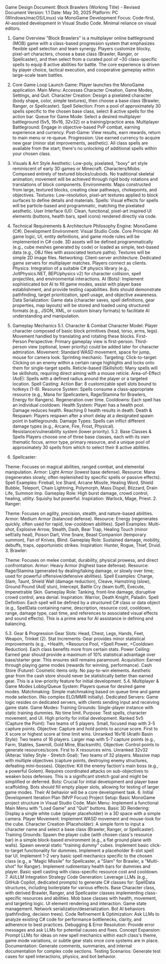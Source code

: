 Game Design Document: Block Brawlers (Working Title) - Revised
Document Version: 1.1
Date: May 30, 2025
Platform: PC (Windows/macOS/Linux) via MonoGame
Development Focus: Code-first, AI-assisted development in Visual Studio Code. Minimal reliance on visual editors.

1. Game Overview
"Block Brawlers" is a multiplayer online battleground (MOB) game with a class-based progression system that emphasizes flexible spell selection and team synergy. Players customize blocky, pixel-art characters, choose a base class (Brawler, Ranger, or Spellcaster), and then select from a curated pool of ~30 class-specific spells to equip 8 active abilities for battle. The core experience is driven by player choice, tactical execution, and cooperative gameplay within large-scale team battles.

2. Core Game Loop
Launch Game: Player launches the MonoGame application.
Main Menu: Accesses Character Creation, Game Modes, Settings, and Quit.
Character Creation: Design a pixelated character (body shape, color, simple textures), then choose a base class (Brawler, Ranger, or Spellcaster).
Spell Selection: From a pool of approximately 30 spells specific to the chosen base class, select 8 active spells for the action bar.
Queue for Game Mode: Select a desired multiplayer battleground (5v5, 16v16, 32v32) or a training/practice area.
Multiplayer Battleground: Engage in objective-based PvP combat, earning experience and currency.
Post-Game: View results, earn rewards, return to main menu or re-queue.
Progression: Use earned currency to acquire new gear (minor stat improvements, aesthetic). All class spells are available from the start; there's no unlocking of additional spells within your chosen class.
3. Visuals & Art Style
Aesthetic: Low-poly, pixelated, "boxy" art style reminiscent of early 3D games or Minecraft.
Characters/Mobs: Composed entirely of textured blocks/cuboids. No traditional skeletal animation; movement will be achieved through rigid body rotations and translations of block components.
Environments: Maps constructed from large, textured blocks, creating clear pathways, chokepoints, and objectives.
Textures: Low-resolution, pixel-art textures applied to block surfaces to define details and materials.
Spells: Visual effects for spells will be particle-based and programmatic, matching the pixelated aesthetic.
User Interface (UI): Clean, functional, pixel-art inspired UI elements (buttons, health bars, spell icons) rendered directly via code.
4. Technical Requirements & Architecture Philosophy
Engine: MonoGame (C#).
Development Environment: Visual Studio Code.
Core Principle: All game logic, UI, entity definitions, and game mode rules will be implemented in C# code. 3D assets will be defined programmatically (e.g., cube meshes generated by code) or loaded as simple, text-based data (e.g., OBJ files with associated texture paths). Textures will be simple 2D image files.
Networking: Client-server architecture. Dedicated game servers for multiplayer matches. Players connect as clients.
Physics: Integration of a suitable C# physics library (e.g., JoltPhysics.NET, BEPUphysics v2) for character collision, spell projectiles, and environmental interactions.
AI (Bots): Implement sophisticated bot AI to fill game modes, assist with player base establishment, and provide testing capabilities. Bots should demonstrate pathfinding, target prioritization, spell usage, and objective awareness.
Data Serialization: Game data (character saves, spell definitions, gear properties, map layouts) will be stored and loaded using structured formats (e.g., JSON, XML, or custom binary formats) to facilitate AI understanding and manipulation.
5. Gameplay Mechanics
5.1. Character & Combat
Character Model: Player character composed of basic block primitives (head, torso, arms, legs). Movement handled by translating and rotating these blocks.
First-Person Perspective: Primary gameplay view is first-person. Third-person view (optional, lower priority) could be added later for character admiration.
Movement: Standard WASD movement, space for jump, mouse for camera look. Sprinting mechanic.
Targeting:
Click-to-target: Clicking on an enemy within a certain range highlights and locks onto them for single-target spells.
Reticle-based (Skillshot): Many spells will be skillshots, requiring direct aiming with a mouse reticle.
Area-of-Effect (AoE): Spells with a defined radius around the player or a targeted location.
Spell Casting:
Action Bar: 8 customizable spell slots bound to hotkeys (1-8).
Resource System: Spells consume a class-appropriate resource (e.g., Mana for Spellcasters, Rage/Stamina for Brawlers, Energy for Rangers). Regeneration over time.
Cooldowns: Each spell has an individual cooldown.
Health System: Player has a health pool. Damage reduces health. Reaching 0 health results in death.
Death & Respawn: Players respawn after a short delay at a designated spawn point in battlegrounds.
Damage Types: Spells can inflict different damage types (e.g., Arcane, Fire, Frost, Physical). Resistance/vulnerability system (lower priority).
5.2. Base Classes & Spells
Players choose one of three base classes, each with its own thematic focus, armor type, primary resource, and a unique pool of approximately 30 spells from which to select their 8 active abilities.

1. Spellcaster:

Theme: Focuses on magical abilities, ranged combat, and elemental manipulation.
Armor: Light Armor (lowest base defense).
Resource: Mana (regenerates slowly, often replenished by specific spells or passive effects).
Spell Examples: Fireball, Ice Shard, Arcane Missile, Healing Word, Shield Bubble, Teleport, Chain Lightning, Polymorph, Mass Dispel, Blizzard, Drain Life, Summon Imp.
Gameplay Role: High burst damage, crowd control, healing, utility. Squishy but powerful.
Inspiration: Warlock, Mage, Priest.
2. Ranger:

Theme: Focuses on agility, precision, stealth, and nature-based abilities.
Armor: Medium Armor (balanced defense).
Resource: Energy (regenerates quickly, often used for rapid, low-cooldown abilities).
Spell Examples: Multi-shot, Explosive Arrow, Stealth, Dash, Bear Trap, Healing Touch (minor self/ally heal), Poison Dart, Vine Snare, Beast Companion (temporary summon), Fan of Knives, Blind.
Gameplay Role: Sustained damage, mobility, debuffs, traps, opportunistic strikes.
Inspiration: Hunter, Rogue, Thief, Druid.
3. Brawler:

Theme: Focuses on melee combat, durability, physical prowess, and direct confrontation.
Armor: Heavy Armor (highest base defense).
Resource: Rage/Stamina (generated by dealing/taking damage, or slowly over time; used for powerful offensive/defensive abilities).
Spell Examples: Charge, Slam, Taunt, Shield Wall (damage reduction), Cleave, Hamstring (slow), Ground Pound (AoE stun), Intercept, Battle Cry (team buff), Execute, Impenetrable Skin.
Gameplay Role: Tanking, front-line damage, disruptive crowd control, area denial.
Inspiration: Warrior, Death Knight, Paladin.
Spell Definition: Each spell will be defined by a structured C# class or data object (e.g., SpellData containing name, description, resource cost, cooldown, range, damage type, cast time, and references to associated visual effects and sound effects). This is a prime area for AI assistance in defining and balancing.

5.3. Gear & Progression
Gear Slots: Head, Chest, Legs, Hands, Feet, Weapon, Trinket (2).
Stat Increments: Gear provides minor statistical improvements (e.g., +Health, +Resource Pool, +Spell Power, +Cooldown Reduction). Each class benefits more from certain stats.
Power Ceiling: Earned gear should provide a maximum of 10% statistical advantage over base/starter gear. This ensures skill remains paramount.
Acquisition: Earned through playing game modes (rewards for winning, performance).
Cash Store (Future): Cosmetic items only. No pay-to-win elements. Aesthetic gear from the cash store should never be statistically better than earned gear. This is a low-priority feature for initial development.
5.4. Multiplayer & Game Modes
Lobby/Queue System: Players queue for desired game modes.
Matchmaking: Simple matchmaking based on queue time and game mode selection. (No complex ELO/MMR initially).
Dedicated Servers: Game logic resides on dedicated servers, with clients sending input and receiving game state.
Game Modes:
Training Grounds:
Single-player instance with static training dummies.
No time limit.
Purpose: Test spells, character movement, and UI.
High priority for initial development.
Ranked 5v5 (Capture the Point):
Two teams of 5 players.
Small, focused map with 3-5 capture points.
Objective: Capture and hold points to accrue score. First to X score or highest score at time limit wins.
Unranked 16v16 (Arathi Basin Style):
Two teams of 16 players.
Larger map with 5-7 capture points (e.g., Farm, Stables, Sawmill, Gold Mine, Blacksmith).
Objective: Control points to generate resources/score. First to X resources wins.
Unranked 32v32 (Alterac Valley Style - Stretch Goal):
Two teams of 32 players.
Massive map with multiple objectives (capture points, destroying enemy structures, defeating mini-bosses).
Objective: Kill the enemy faction's main boss (e.g., a powerful Golem). Requires coordinated attacks on sub-objectives to weaken boss defenses. This is a significant stretch goal and might be simplified or deferred.
Bots: Crucial for initial development and player base scaffolding. Bots should fill empty player slots, allowing for testing of larger game modes. Their AI behavior will be a core development task.
6. Initial Development Iteration Plan (MVP Focus)
Project Setup: Basic MonoGame project structure in Visual Studio Code.
Main Menu: Implement a functional Main Menu with "Load Game" and "Quit" buttons.
Basic 3D Rendering: Display a single white cube (player placeholder) in a 3D space with a simple camera.
Player Movement: Implement WASD movement and mouse-look for the cube.
Character Creation (Placeholder): A simple form to input a character name and select a base class (Brawler, Ranger, or Spellcaster).
Training Grounds:
Spawn the player cube (with chosen class's resource bar) in a simple block-based environment (e.g., a flat ground plane with walls).
Spawn several static "training dummy" cubes.
Implement basic click-to-target functionality for dummies.
Implement a placeholder 8-slot spell bar UI.
Implement 1-2 very basic spell mechanics specific to the chosen class (e.g., a "Magic Missile" for Spellcaster, a "Slam" for Brawler, a "Multi-shot" for Ranger).
Implement rudimentary health bars for dummies and player.
Basic spell casting with class-specific resource cost and cooldown.
7. AI/LLM Integration Strategy
Code Generation: Leverage LLMs (e.g., GitHub Copilot, dedicated prompts) to generate C# classes for:
SpellData structures, including boilerplate for various effects.
Base Character class, with derived Brawler, Ranger, and Spellcaster classes implementing class-specific resources and abilities.
Mob base classes with health, movement, and targeting logic.
UI element rendering and interaction.
Game state management.
Network serialization/deserialization.
Bot AI behaviors (pathfinding, decision trees).
Code Refinement & Optimization: Ask LLMs to analyze existing C# code for performance bottlenecks, clarity, and adherence to best practices.
Debugging & Error Resolution: Provide error messages and ask LLMs for potential causes and fixes.
Concept Expansion: Prompt LLMs for ideas on new spell mechanics within each class's theme, game mode variations, or subtle gear stats once core systems are in place.
Documentation: Generate comments, summaries, and internal documentation for complex code sections.
Testing Scenarios: Generate test cases for spell interactions, physics, and bot behavior.
